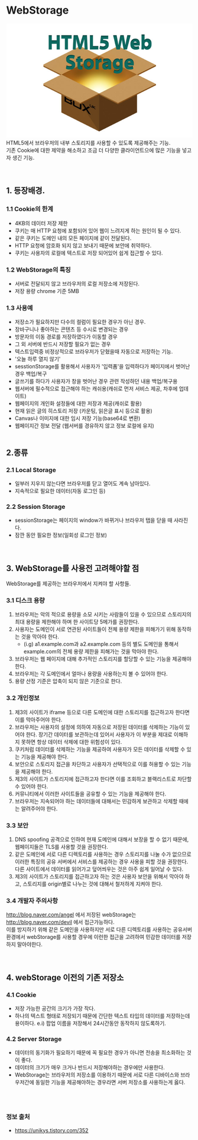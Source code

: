 # WebStorage
![](/resource/img/html/webStorage.jpg)<br>
HTML5에서 브라우저의 내부 스토리지를 사용할 수 있도록 제공해주는 기능.<br>
기존 Cookie에 대한 제약을 해소하고 조금 더 다양한 클라이언트으에 많은 기능을 넣고자 생긴 기능.<br><br><br>


## 1. 등장배경.
### 1.1 Cookie의 한계
- 4KB의 데이터 저장 제한 
- 쿠키는 매 HTTP 요청에 포함되어 있어 웹이 느려지게 하는 원인이 될 수 있다.
- 같은 쿠키는 도메인 내의 모든 페이지에 같이 전달된다.
- HTTP 요청에 암호화 되지 않고 보내기 때문에 보안에 취약하다.
- 쿠키는 사용자의 로컬에 텍스트로 저장 되어있어 쉽게 접근할 수 있다.



### 1.2 WebStorage의 특징
- 서버로 전달되지 않고 브라우저의 로컬 저장소에 저장된다.
- 저장 용량 chrome 기준 5MB


### 1.3 사용예
- 저장소가 필요하지만 다수의 컬럼이 필요한 경우가 아닌 경우.
- 장바구니나 좋아하는 콘텐츠 등 수시로 변경되는 경우
- 방문자의 이동 경로를 저장하였다가 이동할 경우
- 그 외 서버에 반드시 저장할 필요가 없는 경우
- 텍스트입력중 비정상적으로 브라우저가 닫혔을때 자동으로 저장하는 기능.
- '오늘 하루 열지 않기'
- sesstionStorage를 활용해서 사용자가 '입력폼'을 입력하다가 페이지에서 벗어난 경우 백업/복구
- 글쓰기를 하다가 사용자가 창을 벗어난 경우 관련 작성하던 내용 백업/복구용
- 웹서버에 필수적으로 접근해야 하는 캐쉬용(캐쉬로 먼저 서비스 제공, 차후에 업데이트)
- 웹페이지의 개인화 설정들에 대한 저장과 제공(캐쉬로 활용)
- 현재 읽은 글의 히스토리 저장 (카운팅, 읽은글 표시 등으로 활용)
- Canvas나 이미지에 대한 임시 저장 기능(base64로 변환)
- 웹페이지간 정보 전달 (웹서버를 경유하지 않고 정보 로컬에 유지)
<br><br>


## 2.종류

###  2.1 Local Storage
- 일부러 지우지 않는다면 브라우저를 닫고 열어도 계속 남아있다.
- 지속적으로 필요한 데이터(자동 로그인 등)


### 2.2 Session Storage
- sessionStorage는 페이지의 window가 바뀌거나 브라우저 탭을 닫을 때 사라진다.
- 잠깐 동안 필요한 정보(일회성 로그인 정보)
<br><br><br>


## 3. WebStorage를 사용전 고려해야할 점
WebStorage를 제공하는 브라우저에서 지켜야 할 사항들.

### 3.1 디스크 용량
1. 브라우저는 악의 적으로 용량을 소모 시키는 사람들이 있을 수 있으므로 스토리지의 최대 용량을 제한해야 하며 한 사이트당 5메가를 권장한다.
2. 사용자는 도메인이 서로 연관된 사이트들이 전체 용량 제한을 피해가기 위해 동작하는 것을 막아야 한다. 
    - (i.g) a1.example.com과 a2.example.com 등의 별도 도메인을 통해서 example.com의 전체 용량 제한을 피해가는 것을 막아야 한다. 
3. 브라우저는 웹 페이지에 대해 추가적인 스토리지를 할당할 수 있는 기능을 제공해야 한다.
4. 브라우저는 각 도메인에서 얼마나 용량을 사용하는지 볼 수 있어야 한다.
5. 용량 산정 기준은 압축이 되지 않은 기준으로 한다.



### 3.2 개인정보
1. 제3의 사이트가 iframe 등으로 다른 도메인에 대한 스토리지를 접근하고자 한다면 이를 막아주어야 한다.
2. 브라우저는 사용자의 설정에 의하여 자동으로 저장된 데이터를 삭제하는 기능이 있어야 한다. 장기간 데이터를 보관하는데 있어서 사용자가 이 부분을 제대로 이해하지 못하면 항상 데이터 삭제에 대한 위험성이 있다.
3. 쿠키처럼 데이터를 삭제하는 기능을 제공하여 사용자가 모든 데이터를 삭제할 수 있는 기능을 제공해야 한다.
4. 보안으로 스토리지 접근을 차단하고 사용자가 선택적으로 이를 허용할 수 있는 기능을 제공해야 한다.
5. 제3의 사이트가 스토리지에 접근하고자 한다면 이를 조회하고 블랙리스트로 차단할 수 있어야 한다.
6. 커뮤니티에서 이러한 사이트들을 공유할 수 있는 기능을 제공해야 한다.
7. 브라우저는 지속되어야 하는 데이터들에 대해서는 민감하게 보관하고 삭제할 때에는 알려주어야 한다.

### 3.3 보안
1. DNS spoofing 공격으로 인하여 현재 도메인에 대해서 보장을 할 수 없기 때문에, 웹페이지들은 TLS를 사용할 것을 권장한다.
2. 같은 도메인에 서로 다른 디렉토리를 사용하는 경우 스토리지를 나눌 수가 없으므로 이러한 특징의 공유 서버에서 서비스를 제공하는 경우 사용을 피할 것을 권장한다. 다른 사이트에서 데이터를 읽어가고 덮어씌우는 것은 아주 쉽게 일어날 수 있다.
3. 제3의 사이트가 스토리지를 접근하고자 하는 것은 사용자 보안을 위해서 막아야 하고, 스토리지를 origin별로 나누는 것에 대해서 철저하게 지켜야 한다. 


### 3.4 개발자 주의사항

http://blog.naver.com/angel 에서 저장된 webStorage는<br> 
http://blog.naver.com/devil 에서 접근가능하다.<br>
이를 방지하기 위해 같은 도메인을 사용하지만 서로 다른 디렉토리를 사용하는 공유서버 환경에서 webStorage를 사용할 경우에 이런한 접근을 고려하여 민감한 데이터를 저장하지 말아야한다.<br>
<br><br>

## 4. webStorage 이전의 기존 저장소
### 4.1 Cookie
- 저장 가능한 공간의 크기가 가장 작다.
- 하나의 텍스트 형태로 저장되기 때문에 간단한 텍스트 타입의 데이터를 저장하는데 용이하다.  e.i) 팝업 이름을 저장해서 24시간동안 동작하지 않도록하기.

### 4.2 Server Storage
- 데이터의 동기화가 필요하기 때문에 꼭 필요한 경우가 아니면 전송을 최소화하는 것이 좋다.
- 데이터의 크기가 매우 크거나 반드시 저장해야하는 경우에만 사용한다.
- WebStorage는 브라우저의 저장소를 이용하기 때문에 서로 다른 디바이스와 브라우저간에 동일한 기능을 제공해야하는 경우라면 서버 저장소를 사용하는게 옳다.



<br><br>
### 정보 출처
- https://unikys.tistory.com/352